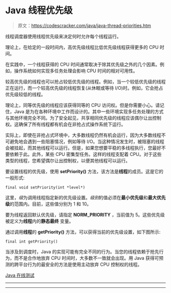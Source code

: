 # Java 线程优先级

> 原文：<https://codescracker.com/java/java-thread-priorities.htm>

线程调度器使用线程优先级来决定何时允许每个线程运行。

理论上，在给定的一段时间内，高优先级线程比低优先级线程获得更多的 CPU 时间。

在实践中，一个线程获得的 CPU 时间通常取决于除其优先级之外的几个因素。例如，操作系统如何实现多任务处理会影响 CPU 时间的相对可用性。

较高优先级的线程也可以抢占较低优先级的线程。例如，当一个较低优先级的线程正在运行，而一个较高优先级的线程恢复(从休眠或等待 I/O)时。例如，它会抢占优先级较低的线程。

理论上，同等优先级的线程应该获得同等的 CPU 访问权。但是你需要小心。请记住，Java 是为在各种环境中工作而设计的。其中一些环境实现多任务处理的方式与其他环境完全不同。为了安全起见，共享相同优先级的线程应该偶尔让出控制权。这确保了所有线程都有机会在非抢占式操作系统下运行。

实际上，即使在非抢占式环境中，大多数线程仍然有机会运行，因为大多数线程不可避免地会遇到一些阻塞情况，例如等待 I/O。当这种情况发生时，被阻塞的线程会被挂起，而其他线程可以运行。但是，如果您想要平稳的多线程执行，您最好不要依赖于此。此外，某些 CPU 密集型任务。这样的线程支配着 CPU。对于这些类型的线程，您希望偶尔让出控制权，以便其他线程可以运行。

要设置线程的优先级，使用 **setPriority()** 方法，该方法是**线程**的成员。这是它的一般形式:

```
final void setPriority(int *level*)
```

这里，*级*为调用线程指定新的优先级设置。*级别*的值必须在**最小优先级**和**最大优先级**的范围内。目前，这些值分别为 1 和 10。

要为线程返回默认优先级，请指定 **NORM_PRIORITY** ，当前值为 5。这些优先级被定义为**线程**内的**静态最终** 变量。

通过调用**线程**的 **getPriority()** 方法，可以获得当前的优先级设置，如下图所示:

```
final int getPriority()
```

当涉及到调度时，Java 的实现可能有完全不同的行为。当您的线程依赖于抢先行为，而不是合作地放弃 CPU 时间时，大多数不一致就会出现。用 Java 获得可预测的跨平台行为的最安全的方法是使用主动放弃 CPU 控制权的线程。

[Java 在线测试](/exam/showtest.php?subid=1)

* * *

* * *
